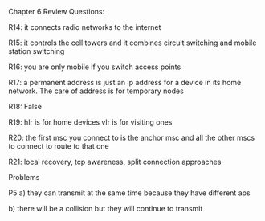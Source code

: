 Chapter 6 Review Questions:

R14: it connects radio networks to the internet

R15: it controls the cell towers and it combines circuit switching and mobile station switching

R16: you are only mobile if you switch access points

R17: a permanent address is just an ip address for a device in its home network. The care of address is for temporary nodes

R18: False

R19: hlr is for home devices vlr is for visiting ones

R20: the first msc you connect to is the anchor msc and all the other mscs to connect to route to that one

R21: local recovery, tcp awareness, split connection approaches

Problems

P5 a) they can transmit at the same time because they have different aps

b\) there will be a collision but they will continue to transmit
